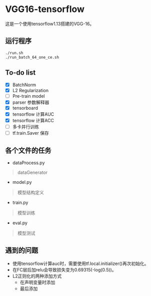 # VGG16-tensorflow
这是一个使用tensorflow1.13搭建的VGG-16。

## 运行程序
```
./run.sh
./run_batch_64_one_ce.sh

```

## To-do list
- [x] BatchNorm
- [x] L2 Regularization
- [ ] Pre-train model
- [x] parser 参数解释器
- [x] tensorboard
- [x] tensorflow 计算AUC
- [x] tensorflow 计算ACC
- [ ] 多卡并行训练
- [ ] tf.train.Saver 保存

##  各个文件的任务
- dataProcess.py   
> dataGenerator
- model.py       
> 模型结构定义
- train.py         
> 模型训练
- eval.py          
> 模型测试



## 遇到的问题
- 使用tensorflow计算auc时，需要使用tf.local.initializer()再次初始化。
- 在FC层后加relu会导致损失变为0.69315(-log(0.5))。
- L2正则化的两种添加方式
    - 在声明变量时添加
    - 最后添加





